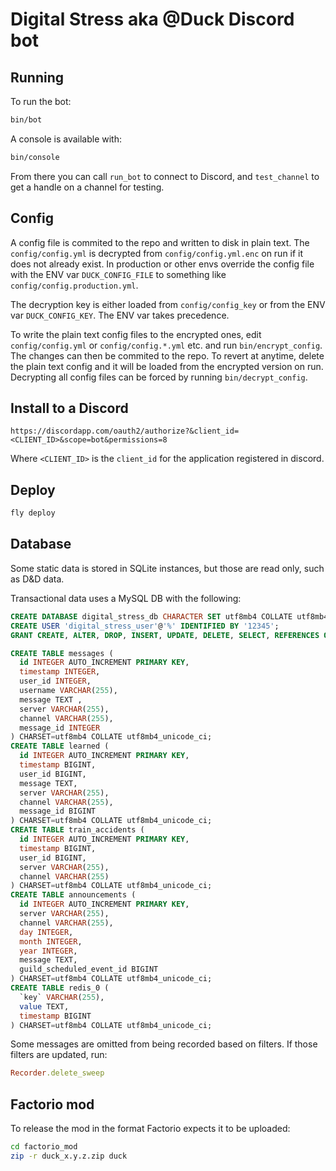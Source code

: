 # Digital Stress aka @Duck Discord bot

## Running

To run the bot:

```bash
bin/bot
```

A console is available with:

```bash
bin/console
```

From there you can call `run_bot` to connect to Discord, and `test_channel` to get a handle on a channel for testing.


## Config

A config file is commited to the repo and written to disk in plain text. The `config/config.yml` is decrypted from `config/config.yml.enc` on run if it does not already exist. In production or other envs override the config file with the ENV var `DUCK_CONFIG_FILE` to something like `config/config.production.yml`.

The decryption key is either loaded from `config/config_key` or from the ENV var `DUCK_CONFIG_KEY`. The ENV var takes precedence.

To write the plain text config files to the encrypted ones, edit `config/config.yml` or `config/config.*.yml` etc. and run `bin/encrypt_config`. The changes can then be commited to the repo. To revert at anytime, delete the plain text config and it will be loaded from the encrypted version on run. Decrypting all config files can be forced by running `bin/decrypt_config`.


## Install to a Discord

```
https://discordapp.com/oauth2/authorize?&client_id=<CLIENT_ID>&scope=bot&permissions=8
```
Where `<CLIENT_ID>` is the `client_id` for the application registered in discord.


## Deploy

```bash
fly deploy
```

## Database

Some static data is stored in SQLite instances, but those are read only, such as D&D data.

Transactional data uses a MySQL DB with the following:

```sql
CREATE DATABASE digital_stress_db CHARACTER SET utf8mb4 COLLATE utf8mb4_0900_ai_ci;
CREATE USER 'digital_stress_user'@'%' IDENTIFIED BY '12345';
GRANT CREATE, ALTER, DROP, INSERT, UPDATE, DELETE, SELECT, REFERENCES ON digital_stress_db.* TO 'digital_stress_user'@'%' WITH GRANT OPTION;

CREATE TABLE messages (
  id INTEGER AUTO_INCREMENT PRIMARY KEY,
  timestamp INTEGER,
  user_id INTEGER,
  username VARCHAR(255),
  message TEXT ,
  server VARCHAR(255),
  channel VARCHAR(255),
  message_id INTEGER
) CHARSET=utf8mb4 COLLATE utf8mb4_unicode_ci;
CREATE TABLE learned (
  id INTEGER AUTO_INCREMENT PRIMARY KEY,
  timestamp BIGINT,
  user_id BIGINT,
  message TEXT,
  server VARCHAR(255),
  channel VARCHAR(255),
  message_id BIGINT
) CHARSET=utf8mb4 COLLATE utf8mb4_unicode_ci;
CREATE TABLE train_accidents (
  id INTEGER AUTO_INCREMENT PRIMARY KEY,
  timestamp BIGINT,
  user_id BIGINT,
  server VARCHAR(255),
  channel VARCHAR(255)
) CHARSET=utf8mb4 COLLATE utf8mb4_unicode_ci;
CREATE TABLE announcements (
  id INTEGER AUTO_INCREMENT PRIMARY KEY,
  server VARCHAR(255),
  channel VARCHAR(255),
  day INTEGER,
  month INTEGER,
  year INTEGER,
  message TEXT,
  guild_scheduled_event_id BIGINT
) CHARSET=utf8mb4 COLLATE utf8mb4_unicode_ci;
CREATE TABLE redis_0 (
  `key` VARCHAR(255),
  value TEXT,
  timestamp BIGINT
) CHARSET=utf8mb4 COLLATE utf8mb4_unicode_ci;
```

Some messages are omitted from being recorded based on filters. If those filters are updated, run:

```ruby
Recorder.delete_sweep
```

## Factorio mod

To release the mod in the format Factorio expects it to be uploaded:

```bash
cd factorio_mod
zip -r duck_x.y.z.zip duck
```
